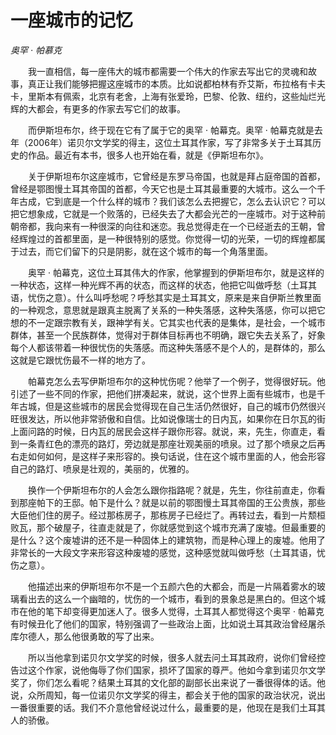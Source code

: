 # 一座城市的记忆

*奥罕 · 帕慕克*

　　我一直相信，每一座伟大的城市都需要一个伟大的作家去写出它的灵魂和故事，真正让我们能够把握这座城市的本质。比如说都柏林有乔艾斯，布拉格有卡夫卡，里斯本有佩索，北京有老舍，上海有张爱玲，巴黎、伦敦、纽约，这些灿烂光辉的大都会，有更多的作家去写它们的故事。

　　而伊斯坦布尔，终于现在它有了属于它的奥罕 · 帕幕克。奥罕 · 帕幕克就是去年（2006年）诺贝尔文学奖的得主，这位土耳其作家，写了非常多关于土耳其历史的作品。最近有本书，很多人也开始在看，就是《伊斯坦布尔》。

　　关于伊斯坦布尔这座城市，它曾经是东罗马帝国，也就是拜占庭帝国的首都，曾经是鄂图慢土耳其帝国的首都，今天它也是土耳其最重要的大城市。这么一个千年古成，它到底是一个什么样的城市？我们该怎么去把握它，怎么去认识它？可以把它想象成，它就是一个败落的，已经失去了大都会光芒的一座城市。对于这种前朝帝都，我向来有一种很深的向往和迷恋。我总觉得走在一个已经逝去的王朝，曾经辉煌过的首都里面，是一种很特别的感觉。你觉得一切的光荣，一切的辉煌都属于过去，而它们留下的只是阴影，就在这个城市的每一个角落里面。

　　奥罕 · 帕幕克，这位土耳其伟大的作家，他掌握到的伊斯坦布尔，就是这样的一种状态，这样一种光辉不再的状态，而这样的状态，他把它叫做呼愁（土耳其语，忧伤之意）。什么叫呼愁呢？呼愁其实是土耳其文，原来是来自伊斯兰教里面的一种观念，意思就是跟真主脱离了关系的一种失落感，这种失落感，你可以把它想的不一定跟宗教有关，跟神学有关。它其实也代表的是集体，是社会，一个城市群体，甚至一个民族群体，觉得对于群体目标再也不明确，跟它失去关系了，好象每个人都该带着一种很忧伤的失落感。而这种失落感不是个人的，是群体的，那么这就是它跟忧伤最不一样的地方了。

　　帕幕克怎么去写伊斯坦布尔的这种忧伤呢？他举了一个例子，觉得很好玩。他引述了一些不同的作家，把他们拼凑起来，就说，这个世界上面有些城市，也是千年古城，但是这些城市的居民会觉得现在自己生活仍然很好，自己的城市仍然很兴旺很发达，所以他非常骄傲和自信。比如说像瑞士的日内瓦，如果你在日尔瓦的街上面问路的时候，日内瓦的居民会这样子跟你形容。就说，来，先生，你直走，看到一条青红色的漂亮的路灯，旁边就是那座壮观美丽的喷泉。过了那个喷泉之后再右走如何如何，是这样子来形容的。换句话说，住在这个城市里面的人，他会形容自己的路灯、喷泉是壮观的，美丽的，优雅的。

　　换作一个伊斯坦布尔的人会怎么跟你指路呢？就是，先生，你往前直走，你看到那座帕下的王邸。帕下是什么？就是以前的鄂图慢土耳其帝国的王公贵族，那些大臣他们住的房子。经过那栋房子，那栋房子已经烂了。再转过去，看到一片颓桓败瓦，那个破屋子，往直走就是了，你就感觉到这个城市充满了废墟。但最重要的是什么？这个废墟讲的还不是一种固体上的建筑物，而是种心理上的废墟。他用了非常长的一大段文字来形容这种废墟的感觉，这种感觉就叫做呼愁（土耳其语，忧伤之意）。

　　他描述出来的伊斯坦布尔不是一个五颜六色的大都会，而是一片隔着雾水的玻璃看出去的这么一个幽暗的，忧伤的一个城市，看到的景象总是黑白的。但这个城市在他的笔下却变得更加迷人了。很多人觉得，土耳其人都觉得这个奥罕 · 帕幕克有时候丑化了他们的国家，特别强调了一些政治上面，比如说土耳其政治曾经屠杀库尔德人，那么他很勇敢的写了出来。

　　所以当他拿到诺贝尔文学奖的时候，很多人就去问土耳其政府，说你们曾经控告过这个作家，说他侮辱了你们国家，损坏了国家的尊严。他如今拿到诺贝尔文学奖了，你们怎么看呢？结果土耳其的文化部的副部长出来说了一番很得体的话。他说，众所周知，每一位诺贝尔文学奖的得主，都会关于他的国家的政治状况，说出一番很重要的话。我们不介意他曾经说过什么，最重要的是，他现在是我们土耳其人的骄傲。